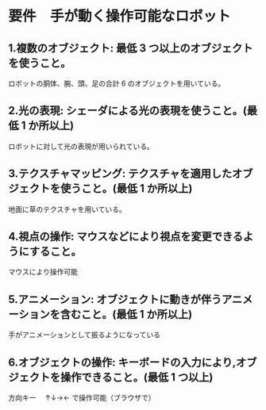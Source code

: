 # 要件　手が動く操作可能なロボット

## 1.複数のオブジェクト: 最低 3 つ以上のオブジェクトを使うこと。

ロボットの胴体、腕、頭、足の合計 6 のオブジェクトを用いている。

## 2.光の表現: シェーダによる光の表現を使うこと。(最低 1 か所以上)

ロボットに対して光の表現が用いられている。

## 3.テクスチャマッピング: テクスチャを適用したオブジェクトを使うこと。(最低 1 か所以上)

地面に草のテクスチャを用いている。

## 4.視点の操作: マウスなどにより視点を変更できるようにすること。

マウスにより操作可能

## 5.アニメーション: オブジェクトに動きが伴うアニメーションを含むこと。(最低 1 か所以上)

手がアニメーションとして振るようになっている

## 6.オブジェクトの操作: キーボードの入力により,オブジェクトを操作できること。(最低 1 つ以上)

方向キー　 ↑↓→← で操作可能（ブラウザで）
